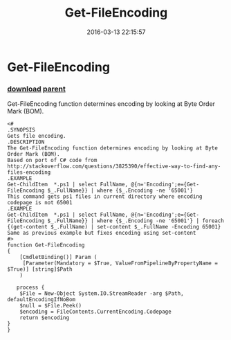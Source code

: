 ﻿---
pid:            6250
parent:         6249
children:       
poster:         Supernatendo
title:          Get-FileEncoding
date:           2016-03-13 22:15:57
description:    Get-FileEncoding function determines encoding by looking at Byte Order Mark (BOM).
format:         posh
---

# Get-FileEncoding

### [download](6250.ps1) [parent](6249.md) 

Get-FileEncoding function determines encoding by looking at Byte Order Mark (BOM).

```posh
<#
.SYNOPSIS
Gets file encoding.
.DESCRIPTION
The Get-FileEncoding function determines encoding by looking at Byte Order Mark (BOM).
Based on port of C# code from http://stackoverflow.com/questions/3825390/effective-way-to-find-any-files-encoding
.EXAMPLE
Get-ChildItem  *.ps1 | select FullName, @{n='Encoding';e={Get-FileEncoding $_.FullName}} | where {$_.Encoding -ne '65001'}
This command gets ps1 files in current directory where encoding codepage is not 65001
.EXAMPLE
Get-ChildItem  *.ps1 | select FullName, @{n='Encoding';e={Get-FileEncoding $_.FullName}} | where {$_.Encoding -ne '65001'} | foreach {(get-content $_.FullName) | set-content $_.FullName -Encoding 65001}
Same as previous example but fixes encoding using set-content
#>
function Get-FileEncoding
{
    [CmdletBinding()] Param (
     [Parameter(Mandatory = $True, ValueFromPipelineByPropertyName = $True)] [string]$Path
    )

   process {
	$File = New-Object System.IO.StreamReader -arg $Path, defaultEncodingIfNoBom
	$null = $File.Peek()
	$encoding = FileContents.CurrentEncoding.Codepage
	return $encoding
}
}
```
